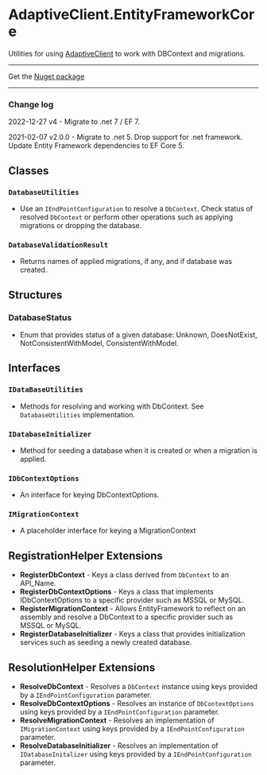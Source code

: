 # AdaptiveClient.EntityFrameworkCore

Utilities for using [AdaptiveClient](https://github.com/leaderanalytics/AdaptiveClient) to work with DBContext and migrations.

---

Get the [Nuget package](https://www.nuget.org/packages/AdaptiveClient.EntityFrameworkCore)

---


### Change log

2022-12-27 v4 - Migrate to .net 7 / EF 7.

2021-02-07 v2.0.0 - Migrate to .net 5. Drop support for .net framework. Update Entity Framework dependencies to EF Core 5.

## Classes

### `DatabaseUtilities`
* Use an `IEndPointConfiguration` to resolve a `DbContext`.  Check status of resolved `DbContext` or perform other operations such as applying migrations or dropping the database.

### `DatabaseValidationResult`
* Returns names of applied migrations, if any, and if database was created.


## Structures
### DatabaseStatus 
* Enum that provides status of a given database:  Unknown, DoesNotExist, NotConsistentWithModel, ConsistentWithModel.

## Interfaces
### `IDataBaseUtilities`
* Methods for resolving and working with DbContext.  See `DatabaseUtilities` implementation.
### `IDatabaseInitializer`
* Method for seeding a database when it is created or when a migration is applied.
 
### `IDbContextOptions`
* An interface for keying DbContextOptions.

### `IMigrationContext`
*  A placeholder interface for keying a MigrationContext

## RegistrationHelper Extensions
* **RegisterDbContext**  - Keys a class derived from `DbContext` to an API_Name.
* **RegisterDbContextOptions**  -   Keys a class that implements IDbContextOptions to a specific provider such as MSSQL or MySQL.
* **RegisterMigrationContext**  -  Allows EntityFramework to reflect on an assembly and resolve a DbContext to a specific provider such as MSSQL or MySQL.
* **RegisterDatabaseInitializer**  - Keys a class that provides initialization services such as seeding a newly created database.

## ResolutionHelper Extensions
* **ResolveDbContext**  - Resolves a `DbContext` instance using keys provided by a `IEndPointConfiguration` parameter.
* **ResolveDbContextOptions**  - Resolves an instance of `DbContextOptions`  using keys provided by a `IEndPointConfiguration` parameter.
* **ResolveMigrationContext**  - Resolves an implementation of `IMigrationContext` using keys provided by a `IEndPointConfiguration` parameter.
* **ResolveDatabaseInitializer**  - Resolves an implementation of `IDatabaseInitalizer` using keys provided by a `IEndPointConfiguration` parameter.
